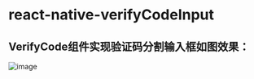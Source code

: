 # react-native-verifyCodeInput

## VerifyCode组件实现验证码分割输入框如图效果：
![image](https://github.com/aijason/react-native-verifyCodeInput/blob/master/20181114145107277.png)
